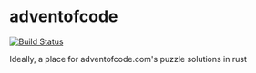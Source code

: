 # adventofcode
[![Build Status](https://travis-ci.org/tigarmo/adventofcode.svg?branch=master)](https://travis-ci.org/tigarmo/adventofcode-web)

Ideally, a place for adventofcode.com's puzzle solutions in rust
